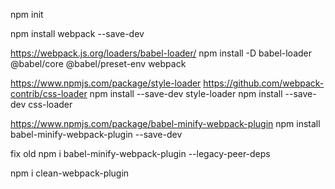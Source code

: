 npm init

npm install webpack --save-dev

https://webpack.js.org/loaders/babel-loader/
npm install -D babel-loader @babel/core @babel/preset-env webpack

https://www.npmjs.com/package/style-loader
https://github.com/webpack-contrib/css-loader
npm install --save-dev style-loader
npm install --save-dev css-loader

https://www.npmjs.com/package/babel-minify-webpack-plugin
npm install babel-minify-webpack-plugin --save-dev

fix old
npm i babel-minify-webpack-plugin --legacy-peer-deps


npm i clean-webpack-plugin